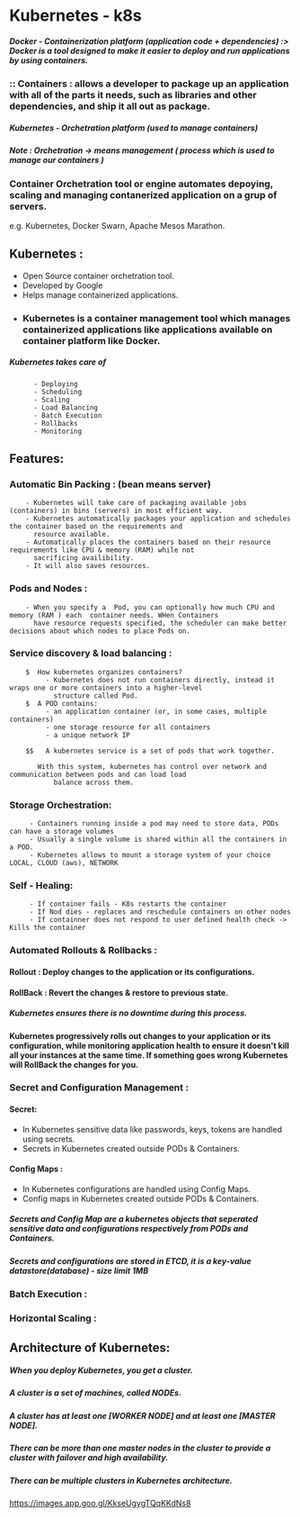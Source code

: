 # Kubernetes - k8s

##### Docker - Containerization platform (application code + dependencies) :> Docker is a tool designed to make it easier to deploy and run applications by using containers.

### :: Containers : allows a developer to package up an application with all of the parts it needs, such as libraries and other dependencies, and ship it all out as package.

##### Kubernetes - Orchetration platform (used to manage containers)
   
   ##### Note : Orchetration -> means management ( process which is used to manage our containers )
   
   ### Container Orchetration tool or engine automates depoying, scaling and managing contanerized application on a grup of servers.
   e.g. Kubernetes, Docker Swarn, Apache Mesos Marathon.

## Kubernetes :
  - Open Source container orchetration tool.
  - Developed by Google
  - Helps manage containerized applications.
  - ### Kubernetes is a container management tool which manages containerized applications like applications available on container platform like Docker.

##### Kubernetes takes care of 
          - Deploying
          - Scheduling
          - Scaling
          - Load Balancing
          - Batch Execution
          - Rollbacks
          - Monitoring

## Features: 
  ### Automatic Bin Packing : (bean means server)
        - Kubernetes will take care of packaging available jobs (containers) in bins (servers) in most efficient way.
        - Kubernetes automatically packages your application and schedules the container based on the requirements and 
          resource available.
        - Automatically places the containers based on their resource requirements like CPU & memory (RAM) while not 
          sacrificing availibility.
        - It will also saves resources.
  ### Pods and Nodes :
        - When you specify a  Pod, you can optionally how much CPU and memory (RAM ) each  container needs. WHen Containers 
          have resource requests specified, the scheduler can make better decisions about which nodes to place Pods on.
  ### Service discovery & load balancing :
        $  How kubernetes organizes containers?
             - Kubernetes does not run containers directly, instead it wraps one or more containers into a higher-level 
               structure called Pod.
        $  A POD contains:
             - an application container (or, in some cases, multiple containers)
             - one storage resource for all containers
             - a unique network IP
          
        $$   A kubernetes service is a set of pods that work together.

           With this system, kubernetes has control over network and communication between pods and can load load 
               balance across them.
  ### Storage Orchestration:
         - Containers running inside a pod may need to store data, PODs can have a storage volumes
         - Usually a single volume is shared within all the containers in a POD.
         - Kubernetes allows to mount a storage system of your choice LOCAL, CLOUD (aws), NETWORK
  ### Self - Healing:
         - If container fails - K8s restarts the container
         - If Nod dies - replaces and reschedule containers on other nodes
         - If containner does not respond to user defined health check -> Kills the container

  ### Automated Rollouts & Rollbacks :
   #### Rollout : Deploy changes to the application or its configurations.
   #### RollBack : Revert the changes & restore to previous state.
   ##### Kubernetes ensures there is no downtime during this process.
   #### Kubernetes progressively rolls out changes to your application or its configuration, while monitoring application health to ensure it doesn't kill all your instances at the same time. If something goes wrong Kubernetes will RollBack the changes for you.

  ### Secret and Configuration Management :

  #### Secret:
- In Kubernetes sensitive data like passwords, keys, tokens are handled using secrets.
- Secrets in Kubernetes created outside PODs & Containers.

#### Config Maps :
- In Kubernetes configurations are handled using Config Maps.
- Config maps in Kubernetes created outside PODs & Containers.

##### Secrets and Config Map are a kubernetes objects that seperated sensitive data and configurations respectively from PODs and Containers.
##### Secrets and configurations are stored in ETCD, it is a key-value datastore(database) - size limit 1MB

### Batch Execution :

### Horizontal Scaling :

## Architecture of Kubernetes:

##### When you deploy Kubernetes, you get a cluster.
##### A cluster is a set of machines, called NODEs.
##### A cluster has at least one [WORKER NODE] and at least one [MASTER NODE].
##### There can be more than one master nodes in the cluster to provide a cluster with failover and high availability.
##### There can be multiple clusters in Kubernetes architecture.

https://images.app.goo.gl/KkseUgygTQqKKdNs8

